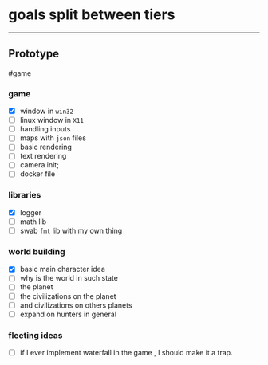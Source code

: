 # goals split between tiers 

--- 
## **Prototype** 
#game 
### game
- [x] window in `win32`
- [ ] linux window in `X11`
- [ ] handling inputs 
- [ ] maps with `json` files 
- [ ] basic rendering 
- [ ] text rendering 
- [ ] camera init;
- [ ] docker file
### libraries
- [x] logger
- [ ] math lib
- [ ] swab `fmt` lib with my own thing
### world building
- [x] basic main character idea
- [ ] why is the world in such state
- [ ] the planet 
- [ ] the civilizations on the planet 
- [ ] and civilizations on others planets
- [ ] expand on hunters in general 
### fleeting ideas
- [ ] if I ever implement waterfall in the game , I should make it a trap.

